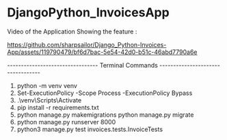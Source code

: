 # DjangoPython_InvoicesApp

Video of the Application Showing the feature :

https://github.com/sharpsailor/Django_Python-Invoices-App/assets/119790479/bf6d7bac-5e54-42d0-b51c-46abd7790a6e



--------------------------------- Terminal Commands ----------------------------------
1. python -m venv venv
2. Set-ExecutionPolicy -Scope Process -ExecutionPolicy Bypass
3. .\venv\Scripts\Activate
4. pip install -r requirements.txt
5. python manage.py makemigrations
python manage.py migrate
6. python manage.py runserver 8000
7. python3 manage.py test invoices.tests.InvoiceTests

